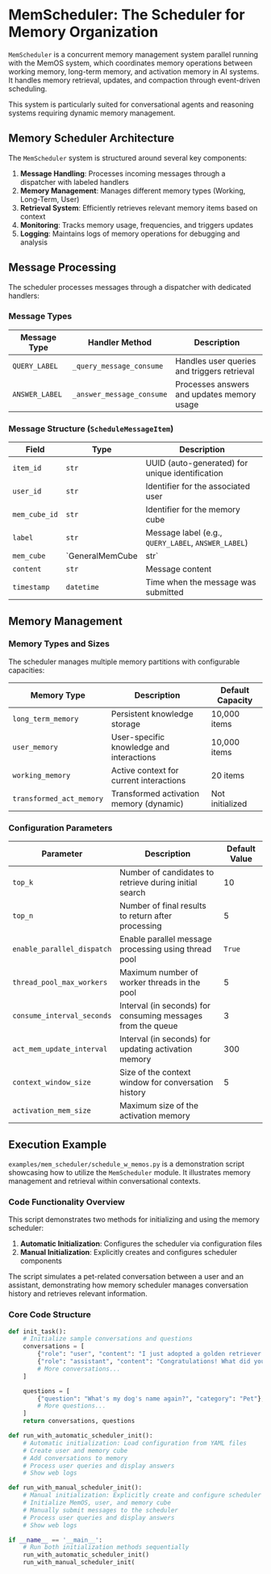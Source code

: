 # MemScheduler: The Scheduler for Memory Organization

`MemScheduler` is a concurrent memory management system parallel running with the MemOS system, which coordinates memory operations between working memory, long-term memory, and activation memory in AI systems. It handles memory retrieval, updates, and compaction through event-driven scheduling.

This system is particularly suited for conversational agents and reasoning systems requiring dynamic memory management.


## Memory Scheduler Architecture

The `MemScheduler` system is structured around several key components:

1. **Message Handling**: Processes incoming messages through a dispatcher with labeled handlers
2. **Memory Management**: Manages different memory types (Working, Long-Term, User)
3. **Retrieval System**: Efficiently retrieves relevant memory items based on context
4. **Monitoring**: Tracks memory usage, frequencies, and triggers updates
5. **Logging**: Maintains logs of memory operations for debugging and analysis

## Message Processing

The scheduler processes messages through a dispatcher with dedicated handlers:

### Message Types

| Message Type | Handler Method                  | Description                                |
|--------------|---------------------------------|--------------------------------------------|
| `QUERY_LABEL` | `_query_message_consume`       | Handles user queries and triggers retrieval |
| `ANSWER_LABEL`| `_answer_message_consume`      | Processes answers and updates memory usage |

### Message Structure (`ScheduleMessageItem`)

| Field         | Type                 | Description                                   |
|---------------|----------------------|-----------------------------------------------|
| `item_id`     | `str`                | UUID (auto-generated) for unique identification |
| `user_id`     | `str`                | Identifier for the associated user            |
| `mem_cube_id` | `str`                | Identifier for the memory cube                |
| `label`       | `str`                | Message label (e.g., `QUERY_LABEL`, `ANSWER_LABEL`) |
| `mem_cube`    | `GeneralMemCube | str` | Memory cube object or reference               |
| `content`     | `str`                | Message content                               |
| `timestamp`   | `datetime`           | Time when the message was submitted           |

## Memory Management

### Memory Types and Sizes

The scheduler manages multiple memory partitions with configurable capacities:

| Memory Type               | Description                               | Default Capacity |
|---------------------------|------------------------------------------|------------------|
| `long_term_memory`        | Persistent knowledge storage             | 10,000 items     |
| `user_memory`             | User-specific knowledge and interactions | 10,000 items     |
| `working_memory`          | Active context for current interactions  | 20 items         |
| `transformed_act_memory`  | Transformed activation memory (dynamic)  | Not initialized  |

### Configuration Parameters

| Parameter                  | Description                                                                 | Default Value |
|----------------------------|-----------------------------------------------------------------------------|---------------|
| `top_k`                    | Number of candidates to retrieve during initial search                     | 10            |
| `top_n`                    | Number of final results to return after processing                         | 5             |
| `enable_parallel_dispatch` | Enable parallel message processing using thread pool                       | `True`        |
| `thread_pool_max_workers`  | Maximum number of worker threads in the pool                                | 5             |
| `consume_interval_seconds` | Interval (in seconds) for consuming messages from the queue                | 3             |
| `act_mem_update_interval`  | Interval (in seconds) for updating activation memory                        | 300           |
| `context_window_size`      | Size of the context window for conversation history                         | 5             |
| `activation_mem_size`      | Maximum size of the activation memory


##  Execution Example

`examples/mem_scheduler/schedule_w_memos.py` is a demonstration script showcasing how to utilize the `MemScheduler` module. It illustrates memory management and retrieval within conversational contexts.

### Code Functionality Overview

This script demonstrates two methods for initializing and using the memory scheduler:

1. **Automatic Initialization**: Configures the scheduler via configuration files
2. **Manual Initialization**: Explicitly creates and configures scheduler components

The script simulates a pet-related conversation between a user and an assistant, demonstrating how memory scheduler manages conversation history and retrieves relevant information.

### Core Code Structure

```python
def init_task():
    # Initialize sample conversations and questions
    conversations = [
        {"role": "user", "content": "I just adopted a golden retriever puppy yesterday."},
        {"role": "assistant", "content": "Congratulations! What did you name your new puppy?"},
        # More conversations...
    ]

    questions = [
        {"question": "What's my dog's name again?", "category": "Pet"},
        # More questions...
    ]
    return conversations, questions

def run_with_automatic_scheduler_init():
    # Automatic initialization: Load configuration from YAML files
    # Create user and memory cube
    # Add conversations to memory
    # Process user queries and display answers
    # Show web logs

def run_with_manual_scheduler_init():
    # Manual initialization: Explicitly create and configure scheduler components
    # Initialize MemOS, user, and memory cube
    # Manually submit messages to the scheduler
    # Process user queries and display answers
    # Show web logs

if __name__ == '__main__':
    # Run both initialization methods sequentially
    run_with_automatic_scheduler_init()
    run_with_manual_scheduler_init(
